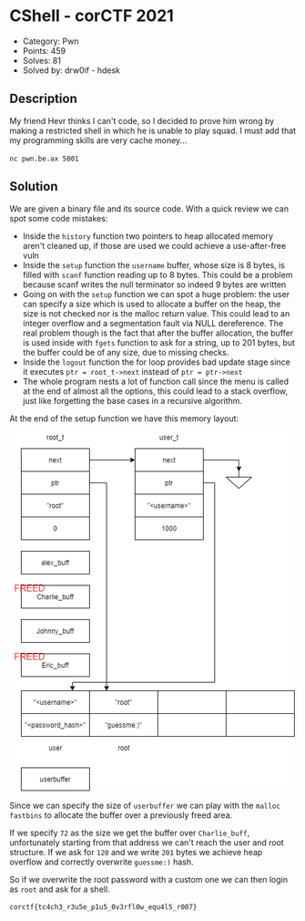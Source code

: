 # CShell - corCTF 2021

- Category: Pwn
- Points: 459
- Solves: 81
- Solved by: drw0if - hdesk

## Description

My friend Hevr thinks I can't code, so I decided to prove him wrong by making a restricted shell in which he is unable to play squad. I must add that my programming skills are very cache money...

`nc pwn.be.ax 5001`

## Solution

We are given a binary file and its source code.
With a quick review we can spot some code mistakes:
- Inside the `history` function two pointers to heap allocated memory aren't cleaned up, if those are used we could achieve a use-after-free vuln
- Inside the `setup` function the `username` buffer, whose size is 8 bytes, is filled with `scanf` function reading up to 8 bytes. This could be a problem because scanf writes the null terminator so indeed 9 bytes are written
- Going on with the `setup` function we can spot a huge problem: the user can specify a size which is used to allocate a buffer on the heap, the size is not checked nor is the malloc return value. This could lead to an integer overflow and a segmentation fault via NULL dereference. The real problem though is the fact that after the buffer allocation, the buffer is used inside with `fgets` function to ask for a string, up to 201 bytes, but the buffer could be of any size, due to missing checks.
- Inside the `logout` function the for loop provides bad update stage since it executes `ptr = root_t->next` instead of `ptr = ptr->next`
- The whole program nests a lot of function call since the menu is called at the end of almost all the options, this could lead to a stack overflow, just like forgetting the base cases in a recursive algorithm.

At the end of the setup function we have this memory layout:

![Heap layout](images/Cshell_heap_status.png)

Since we can specify the size of `userbuffer` we can play with the `malloc fastbins` to allocate the buffer over a previously freed area.

If we specify `72` as the size we get the buffer over `Charlie_buff`, unfortunately starting from that address we can't reach the user and root structure.
If we ask for `120` and we write `201` bytes we achieve heap overflow and correctly overwrite `guessme:)` hash.

So if we overwrite the root password with a custom one we can then login as `root` and ask for a shell.

```
corctf{tc4ch3_r3u5e_p1u5_0v3rfl0w_equ4l5_r007}
```